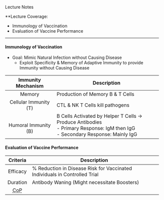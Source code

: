 Lecture Notes

**Lecture Coverage:
- Immunology of Vaccination
- Evaluation of Vaccine Performance

---
#### **Immunology of Vaccination**
- Goal: Mimic Natural Infection without Causing Disease
	- Exploit Specificity & Memory of Adaptive Immunity to provide Immunity without Causing Disease

|    Immunity Mechanism    | Description                                                                                                                      |
| :----------------------: | -------------------------------------------------------------------------------------------------------------------------------- |
|          Memory          | Production of Memory B & T Cells                                                                                                 |
|  Cellular Immunity (T)   | CTL & NK T Cells kill pathogens                                                                                                  |
| <br>Humoral Immunity (B) | B Cells Activated by Helper T Cells → Produce Antibodies<br>- Primary Response: IgM then IgG<br>- Secondary Response: Mainly IgG |


#### **Evaluation of Vaccine Performance**

|                     Criteria                     | Description                                                                |
| :----------------------------------------------: | -------------------------------------------------------------------------- |
|                     Efficacy                     | % Reduction in Disease Risk for Vaccinated Individuals in Controlled Trial |
|                     Duration                     | Antibody Waning (Might necessitate Boosters)                               |
| <abbr Title="Correlate of Protection">CoP</abbr> |                                                                            |